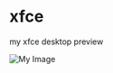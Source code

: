 # xfce

my xfce desktop preview

![My Image](https://github.com/diws1/xfce/blob/main/xfce%20preview.png)
